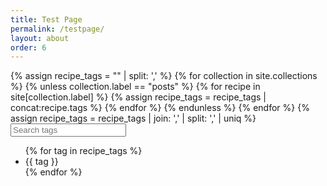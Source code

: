 ```yaml
---
title: Test Page
permalink: /testpage/
layout: about
order: 6
---
```


<html>
  <body>
    <div>
      {% assign recipe_tags = "" | split: ',' %}
      {% for collection in site.collections %}
        {% unless collection.label == "posts" %}
            {% for recipe in site[collection.label] %}
              {% assign recipe_tags = recipe_tags | concat:recipe.tags %}
            {% endfor %}
        {% endunless %}
      {% endfor %}
      {% assign recipe_tags = recipe_tags | join: ',' | split: ',' | uniq %}
        <input type="text" id="searchInput" placeholder="Search tags" oninput="searchTags()">
        <ul id="tagList">
          {% for tag in recipe_tags %}
            <li>{{ tag }}</li>
          {% endfor %}
        </ul>
        <script>
          function searchTags() {
            var input, filter, tags, i, txtValue;
            input = document.getElementById('searchInput');
            filter = input.value.toLowerCase();
            tags = {{ recipe_tags | jsonify }};
            var tagList = document.getElementById("tagList");
            tagList.innerHTML = '';
            for (i = 0; i < tags.length; i++) {
              txtValue = tags[i];
              if (txtValue.toLowerCase().indexOf(filter) > -1) {
                var li = document.createElement('li');
                li.textContent = txtValue;
                tagList.appendChild(li);
              }
            }
          }
        </script>
    </div>
  </body>
</html>
